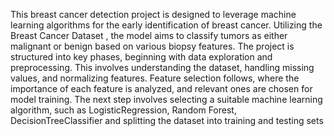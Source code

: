 This breast cancer detection project is designed to leverage machine learning algorithms for the early identification of breast cancer.
Utilizing the  Breast Cancer Dataset , the model aims to classify tumors as either malignant or benign based on various biopsy features.
The project is structured into key phases, beginning with data exploration and preprocessing. 
This involves understanding the dataset, handling missing values, and normalizing features.
Feature selection follows, where the importance of each feature is analyzed, and relevant ones are chosen for model training. 
The next step involves selecting a suitable machine learning algorithm, such as LogisticRegression, Random Forest, DecisionTreeClassifier and splitting the dataset into training and testing sets
